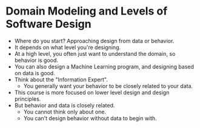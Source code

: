 # Domain Modeling and Levels of Software Design

* Where do you start? Approaching design from data or behavior.
* It depends on what level you're designing.
* At a high level, you often just want to understand the domain, so behavior is good.
* You can also design a Machine Learning program, and designing based on data is good.
* Think about the "Information Expert".
  * You generally want your behavior to be closely related to your data.
* This course is more focused on lower level design and design principles.
* But behavior and data is closely related. 
  * You cannot think only about one.
  * You can't design behavior without data to begin with.
